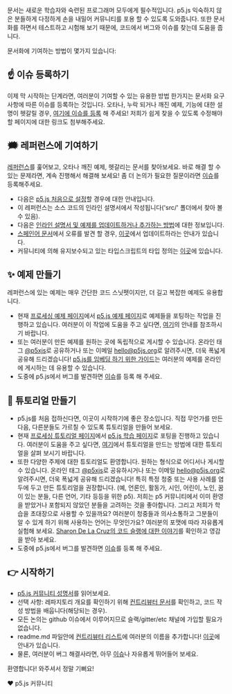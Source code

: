문서는 새로운 학습자와 숙련된 프로그래머 모두에게 필수적입니다. p5.js 익숙하지 않은 분들하게 다정하게 손을 내밀어 커뮤니티를 포용 할 수 있도록 도와줍니다. 또한 문서화를 하면서 테스트하고 시험해 보기 때문에, 코드에서 버그와 이슈를 찾는데 도움을 줍니다.

문서화에 기여하는 방법이 몇가지 있습니다:

## ☝️ 이슈 등록하기
이제 막 시작하는 단계라면, 여러분이 기여할 수 있는 유용한 방법 한가지는 문서화 요구사항에 따른 이슈를 등록하는 것입니다. 오타나, 누락 되거나 깨진 예제, 기능에 대한 설명이 헷갈릴 경우, [여기에 이슈를 등록](https://github.com/processing/p5.js/issues) 해 주세요! 저희가 쉽게 찾을 수 있도록 수정해야 할 페이지에 대한 링크도 첨부해주세요.

## 🗯 레퍼런스에 기여하기
[레퍼런스](http://p5js.org/reference/)를 훑어보고, 오타나 깨진 예제, 헷갈리는 문서를 찾아보세요. 바로 해결 할 수 있는 문제라면, 계속 진행해서 해결해 보세요! 좀 더 논의가 필요한 질문이라면 [이슈](https://github.com/processing/p5.js/issues/new)를 등록해주세요.
* 다음은 [p5.js 처음으로 설정](./README.md)할 경우에 대한 안내입니다.
* 이 레퍼런스는 소스 코드의 인라인 설명서에서 작성됩니다('src/' 폴더에서 찾아 볼 수 있음).
* 다음은 [인라인 설명서 및 예제를 업데이트하거나 추가하는 방법](./inline_documentation.md)에 대한 정보입니다.
* [스페인어 문서](http://p5js.org/es)에서 오류를 발견 할 경우, [이곳](https://github.com/processing/p5.js-website#internationalization-i18n-and-structure)에서 업데이트하라는 안내가 있습니다.
* 커뮤니티에 의해 유지보수되고 있는 타입스크립트의 타입 정의는 [이곳](https://github.com/p5-types/p5.ts)에 있습니다.

## ✨ 예제 만들기
레퍼런스에 있는 예제는 매우 간단한 코드 스닛펫이지만, 더 길고 복잡한 예제도 유용합니다.
* 현재 [프로세싱 예제 페이지](https://processing.org/examples/)에서 [p5.js 예제 페이지](http://p5js.org/examples)로 예제들을 포팅하는 작업을 진행하고 있습니다. 여러분이 이 작업에 도움을 주고 싶다면, [여기](https://github.com/processing/p5.js-website/blob/master/contributor_docs/Adding_examples.md)의 안내를 참조하시기 바랍니다.
* 또는 여러분이 만든 예제를 원하는 곳에 독립적으로 게시할 수 있습니다. 온라인 태그 [@p5xjs](https://twitter.com/p5xjs)로 공유하거나 또는 이메일 [hello@p5js.org](mailto:hello@p5js.org)로 알려주시면, 더욱 폭넓게 공유해 드리겠습니다! [p5.js를 임베딩 하기 위한 가이드](https://github.com/processing/p5.js/wiki/Embedding-p5.js)는 여러분의 예제를 온라인에 게시하는 데 유용할 수 있습니다.
* 도중에 p5.js에서 버그를 발견하면 [이슈](https://github.com/processing/p5.js/issues)를 등록 해 주세요.

## 👯 튜토리얼 만들기
* p5.js를 처음 접하신다면, 이곳이 시작하기에 좋은 장소입니다. 직접 무언가를 만든 다음, 다른분들도 가르칠 수 있도록 튜토리얼을 만들어 보세요.
* 현재 [프로세싱 튜토리얼 페이지](https://processing.org/tutorials)에서 [p5.js 학습 페이지](http://p5js.org/learn)로 포팅을 진행하고 있습니다. 여러분이 도움을 주고 싶다면, [여기](https://p5js.org/learn/tutorial-guide.html)에서 튜토리얼을 만드는 방법에 대한 튜토리얼을 살펴 보시기 바랍니다.
* 또한 다양한 주제에 대한 튜토리얼도 환영합니다. 원하는 형식으로 어디서나 게시할 수 있습니다. 온라인 태그 [@p5xjs](https://twitter.com/p5xjs)로 공유하시거나 또는 이메일 [hello@p5js.org](mailto:hello@p5js.org)로 알려주시면, 더욱 폭넓게 공유해 드리겠습니다! 특히 특정 청중 또는 사용 사례를 염두에 두고 만든 튜토리얼을 권장합니다. (예, 언론인, 활동가, 시인, 어린이, 노인, 꿈이 있는 분들, 다른 언어, 기타 등등을 위한 p5). 저희는 p5 커뮤니티에서 이미 환영을 받았거나 포함되지 않았던 분들을 고려하는 것을 좋아합니다. 그리고 저희가 학습을 초대장으로 사용할 수 있을까요? 여러분이 청중들과 의사소통하고 그분들이 알 수 있게 하기 위해 사용하는 언어는 무엇인가요? 여러분의 포맷에 따라 자유롭게 실험해 보세요. [Sharon De La Cruz의 코드 슬랭에 대한 이야기](https://www.youtube.com/watch?v=CFT6w9NKfCs)를 확인하고 영감을 받아 보세요.
* 도중에 p5.js에서 버그를 발견하면 [이슈](https://github.com/processing/p5.js/issues)를 등록 해 주세요.

## 👉 시작하기
* [p5.js 커뮤니티 성명서](http://p5js.org/community/)를 읽어보세요.
* 선택 사항: 레파지토리 개요를 확인하기 위해 [컨트리뷰터 문서](./README.md)를 확인하고, 코드 작성 방법을 배웁니다(해당되는 경우).
* 모든 논의는 github 이슈에서 이루어지므로 슬랙/gitter/etc 채널에 가입할 필요가 없습니다.
* readme.md 파일안에 [컨트리뷰터 리스트](https://github.com/processing/p5.js#contributors)에 여러분의 이름을 추가합니다!  [이곳](https://github.com/processing/p5.js/issues/2309)에 안내가 있습니다.
* 물론, 여러분이 버그 해결사라면, 아무 [이슈](https://github.com/processing/p5.js/issues)나 자유롭게 뛰어들어 보세요.

환영합니다! 와주셔서 정말 기뻐요!

❤️ p5.js 커뮤니티

